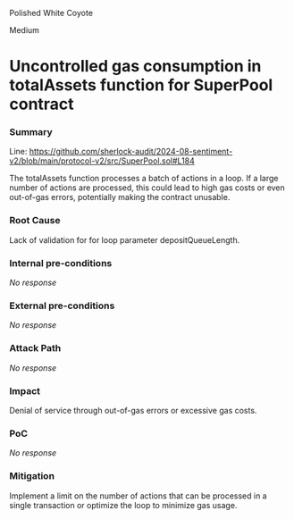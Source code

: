 Polished White Coyote

Medium

# Uncontrolled gas consumption in totalAssets function for SuperPool contract

### Summary

Line: https://github.com/sherlock-audit/2024-08-sentiment-v2/blob/main/protocol-v2/src/SuperPool.sol#L184

The totalAssets function processes a batch of actions in a loop. If a large number of actions are processed, this could lead to high gas costs or even out-of-gas errors, potentially making the contract unusable.

### Root Cause

Lack of validation for for loop parameter depositQueueLength.

### Internal pre-conditions

_No response_

### External pre-conditions

_No response_

### Attack Path

_No response_

### Impact

Denial of service through out-of-gas errors or excessive gas costs.



### PoC

_No response_

### Mitigation

Implement a limit on the number of actions that can be processed in a single transaction or optimize the loop to minimize gas usage.
